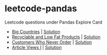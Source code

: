 # leetcode-pandas
Leetcode questions under Pandas Explore Card

* [Big Countries](https://leetcode.com/problems/big-countries) | [Solution](./big_countries.py)
* [Recyclable and Low Fat Products](https://leetcode.com/problems/recyclable-and-low-fat-products) | [Solution](./recyclable_and_low_fat_products.py)
* [Customers Who Never Order](https://leetcode.com/problems/customers-who-never-order) | [Solution](./customers_who_never_order.py)
* [Article Views I](https://leetcode.com/problems/article-views-i) | [Solution]()